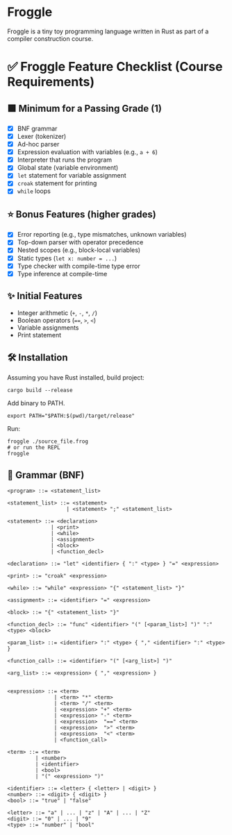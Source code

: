 # Froggle

Froggle is a tiny toy programming language written in Rust as part of a compiler construction course.


# ✅ Froggle Feature Checklist (Course Requirements)

## 🟩 Minimum for a Passing Grade (1)

- [x] BNF grammar
- [x] Lexer (tokenizer)
- [x] Ad-hoc parser
- [x] Expression evaluation with variables (e.g., `a + 6`)
- [x] Interpreter that runs the program
- [x] Global state (variable environment)
- [x] `let` statement for variable assignment
- [x] `croak` statement for printing
- [x] `while` loops

## ⭐️ Bonus Features (higher grades)

- [x] Error reporting (e.g., type mismatches, unknown variables)
- [x] Top-down parser with operator precedence
- [x] Nested scopes (e.g., block-local variables)
- [x] Static types (`let x: number = ...`)
- [x] Type checker with compile-time type error
- [x] Type inference at compile-time

## ✨ Initial Features

- Integer arithmetic (`+`, `-`, `*`, `/`)
- Boolean operators (`==`, `>`, `<`)
- Variable assignments
- Print statement

## 🛠️ Installation
Assuming you have Rust installed, build project: 
```shell
cargo build --release
```

Add binary to PATH.
```shell
export PATH="$PATH:$(pwd)/target/release"
```
Run:
```shell
froggle ./source_file.frog
# or run the REPL
froggle
```

## 🔣 Grammar (BNF)

```bnf
<program> ::= <statement_list>

<statement_list> ::= <statement>
                   | <statement> ";" <statement_list>

<statement> ::= <declaration>
              | <print>
              | <while>
              | <assignment>
              | <block>
              | <function_decl>

<declaration> ::= "let" <identifier> { ":" <type> } "=" <expression>

<print> ::= "croak" <expression>

<while> ::= "while" <expression> "{" <statement_list> "}"

<assignment> ::= <identifier> "=" <expression>

<block> ::= "{" <statement_list> "}"

<function_decl> ::= "func" <identifier> "(" [<param_list>] ")" ":" <type> <block>

<param_list> ::= <identifier> ":" <type> { "," <identifier> ":" <type> }

<function_call> ::= <identifier> "(" [<arg_list>] ")"

<arg_list> ::= <expression> { "," <expression> }


<expression> ::= <term>
               | <term> "*" <term>
               | <term> "/" <term>
               | <expression> "+" <term>
               | <expression> "-" <term>
               | <expression>  "==" <term>
               | <expression>  ">" <term>
               | <expression>  "<" <term>
               | <function_call>               

<term> ::= <term>
         | <number>
         | <identifier>
         | <bool>
         | "(" <expression> ")"

<identifier> ::= <letter> { <letter> | <digit> }
<number> ::= <digit> { <digit> }
<bool> ::= "true" | "false"

<letter> ::= "a" | ... | "z" | "A" | ... | "Z"
<digit> ::= "0" | ... | "9"
<type> ::= "number" | "bool"
```